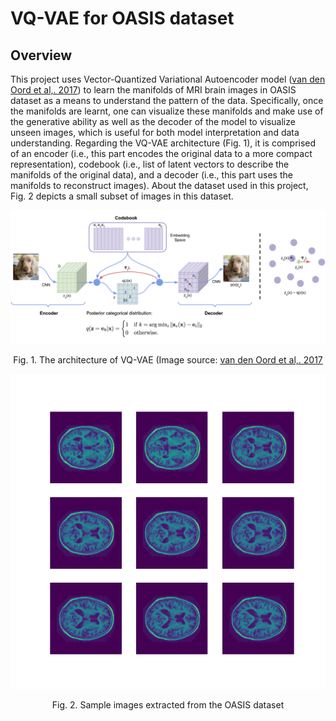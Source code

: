 # VQ-VAE for OASIS dataset

## Overview

This project uses Vector-Quantized Variational Autoencoder model ([van den Oord et al,. 2017](http://papers.nips.cc/paper/7210-neural-discrete-representation-learning.pdf)) to learn the manifolds of MRI brain images in OASIS dataset as a means to understand the pattern of the data. Specifically, once the manifolds are learnt, one can visualize these manifolds and make use of the generative ability as well as the decoder of the model to visualize unseen images, which is useful for both model interpretation and data understanding. Regarding the VQ-VAE architecture (Fig. 1), it is comprised of an encoder (i.e., this part encodes the original data to a more compact representation), codebook (i.e., list of latent vectors to describe the manifolds of the original data), and a decoder (i.e., this part uses the manifolds to reconstruct images). About the dataset used in this project, Fig. 2 depicts a small subset of images in this dataset.

<p align='center'>
    <img src='images/VQ-VAE.png'
</p>

 <p align='center'>
     Fig. 1. The architecture of VQ-VAE (Image source: <a href="http://papers.nips.cc/paper/7210-neural-discrete-representation-learning.pdf">van den Oord et al,. 2017</a>
 </p>

<p align='center'>
    <img src='images/sample_images.png'
</p>

 <p align='center'>
     Fig. 2. Sample images extracted from the OASIS dataset
 </p>







